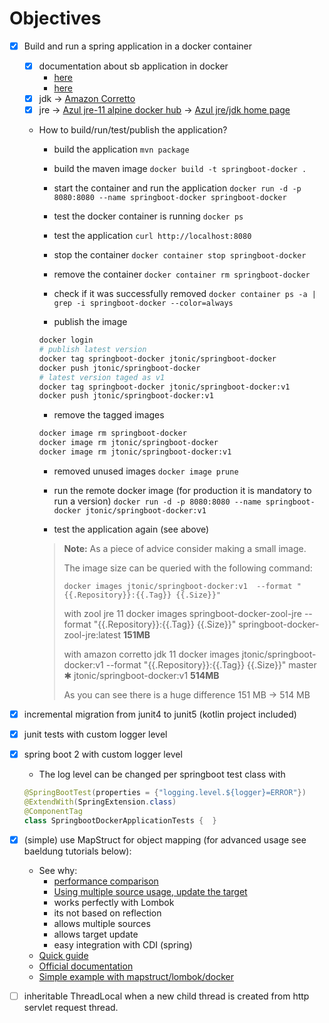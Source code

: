 # Objectives

- [x] Build and run a spring application in a docker container

    - [x] documentation about sb application in docker
        - [here](https://spring.io/guides/gs/spring-boot-docker/)
        - [here](https://spring.io/guides/topicals/spring-boot-docker)
    - [x] jdk -> [Amazon Corretto](https://docs.aws.amazon.com/corretto/latest/corretto-8-ug/docker-install.html)
    - [x] jre 
        -> [Azul jre-11 alpine docker hub](https://hub.docker.com/r/azul/zulu-openjdk-alpine/tags)
        -> [Azul jre/jdk home page](https://www.azul.com/downloads/zulu-community/)

    - How to build/run/test/publish the application?
    
        - build the application 
        `mvn package`

        - build the maven image
        `docker build -t springboot-docker .`

        - start the container and run the application
        `docker run -d -p 8080:8080 --name springboot-docker springboot-docker`

        - test the docker container is running
        `docker ps`

        - test the application
        `curl http://localhost:8080`
        
        - stop the container
        `docker container stop springboot-docker`

        - remove the container
        `docker container rm springboot-docker`
       
        - check if it was successfully removed
        `docker container ps -a | grep -i springboot-docker --color=always`
        
        - publish the image
        ```bash
        docker login
        # publish latest version
        docker tag springboot-docker jtonic/springboot-docker
        docker push jtonic/springboot-docker
        # latest version taged as v1
        docker tag springboot-docker jtonic/springboot-docker:v1
        docker push jtonic/springboot-docker:v1
        ```
        
        - remove the tagged images
        ```bash
        docker image rm springboot-docker
        docker image rm jtonic/springboot-docker
        docker image rm jtonic/springboot-docker:v1
        ``` 
        
        - removed unused images
        `docker image prune`
        
        - run the remote docker image (for production it is mandatory to run a version)
        `docker run -d -p 8080:8080 --name springboot-docker jtonic/springboot-docker:v1`
        
        - test the application again (see above)
        
        > **Note:** As a piece of advice consider making a small image.
        >
        > The image size can be queried with the following command:
        > 
        >  `docker images jtonic/springboot-docker:v1  --format "{{.Repository}}:{{.Tag}} {{.Size}}"`
        > 
        > with zool jre 11
        >  docker images springboot-docker-zool-jre  --format "{{.Repository}}:{{.Tag}} {{.Size}}"
        >  springboot-docker-zool-jre:latest **151MB**
        > 
        > with amazon corretto jdk 11
        > docker images jtonic/springboot-docker:v1  --format "{{.Repository}}:{{.Tag}} {{.Size}}"                                                                     master ✱
        > jtonic/springboot-docker:v1 **514MB**
        > 
        > As you can see there is a huge difference 151 MB -> 514 MB
    
- [x] incremental migration from junit4 to junit5 (kotlin project included)
- [x] junit tests with custom logger level
- [x] spring boot 2 with custom logger level
    - The log level can be changed per springboot test class with 
    ```java
    @SpringBootTest(properties = {"logging.level.${logger}=ERROR"})
    @ExtendWith(SpringExtension.class)
    @ComponentTag
    class SpringbootDockerApplicationTests {  }  
    ```
- [x] (simple) use MapStruct for object mapping (for advanced usage see baeldung tutorials below):
    - See why:
        - [performance comparison](https://www.baeldung.com/java-performance-mapping-frameworks
)
        - [Using multiple source usage, update the target](https://www.baeldung.com/mapstruct-multiple-source-objects) 
        - works perfectly with Lombok
        - its not based on reflection
        - allows multiple sources
        - allows target update
        - easy integration with CDI (spring)
    - [Quick guide](https://www.baeldung.com/mapstruct)
    - [Official documentation](https://mapstruct.org/documentation/stable/reference/html/#introduction)
    - [Simple example with mapstruct/lombok/docker](https://hellokoding.com/mapping-jpa-hibernate-entity-and-dto-with-mapstruct/)
    
- [ ] inheritable ThreadLocal when a new child thread is created from http servlet request thread. 

